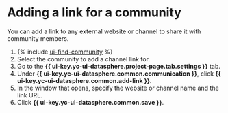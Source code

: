 # Adding a link for a community

You can add a link to any external website or channel to share it with community members.

1. {% include [ui-find-community](../../../_includes/datasphere/ui-find-community.md) %}
1. Select the community to add a channel link for.
1. Go to the **{{ ui-key.yc-ui-datasphere.project-page.tab.settings }}** tab.
1. Under **{{ ui-key.yc-ui-datasphere.common.communication }}**, click **{{ ui-key.yc-ui-datasphere.common.add-link }}**.
1. In the window that opens, specify the website or channel name and the link URL.
1. Click **{{ ui-key.yc-ui-datasphere.common.save }}**.
